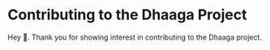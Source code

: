 # Contributing to the Dhaaga Project

Hey 👋. Thank you for showing interest in contributing to the Dhaaga project.
